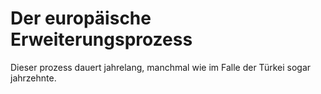 # Der europäische Erweiterungsprozess

Dieser prozess dauert jahrelang, manchmal wie im Falle der Türkei sogar jahrzehnte.
